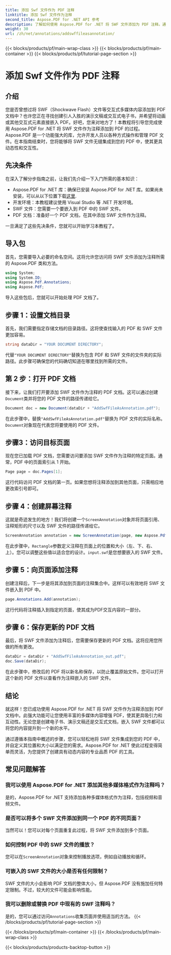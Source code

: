 ```yaml
---
title: 添加 Swf 文件作为 PDF 注释
linktitle: 添加 Swf 文件作为注释
second_title: Aspose.PDF for .NET API 参考
description: 了解如何使用 Aspose.PDF for .NET 将 SWF 文件添加为 PDF 注释。通过此详细教程使用交互式多媒体内容增强您的 PDF。
weight: 30
url: /zh/net/annotations/addswffileasannotation/
---
```


{{< blocks/products/pf/main-wrap-class >}}
{{< blocks/products/pf/main-container >}}
{{< blocks/products/pf/tutorial-page-section >}}

# 添加 Swf 文件作为 PDF 注释

## 介绍

您是否曾想过将 SWF（Shockwave Flash）文件等交互式多媒体内容添加到 PDF 文档中？也许您正在寻找创建引人入胜的演示文稿或交互式电子书，并希望将动画或其他交互式元素直接嵌入 PDF。好吧，您来对地方了！本教程将引导您完成使用 Aspose.PDF for .NET 将 SWF 文件作为注释添加到 PDF 的过程。Aspose.PDF 是一个功能强大的库，允许开发人员以各种方式操作和管理 PDF 文件。在本指南结束时，您将能够将 SWF 文件无缝集成到您的 PDF 中，使其更具动态性和交互性。

## 先决条件

在深入了解分步指南之前，让我们先介绍一下入门所需的基本知识：

- Aspose.PDF for .NET 库：确保已安装 Aspose.PDF for .NET 库。如果尚未安装，可以从以下位置下载[这里](https://releases.aspose.com/pdf/net/).
- 开发环境：本教程建议使用 Visual Studio 等 .NET 开发环境。
- SWF 文件：您需要一个要嵌入到 PDF 中的 SWF 文件。
- PDF 文档：准备好一个 PDF 文档，在其中添加 SWF 文件作为注释。

一旦满足了这些先决条件，您就可以开始学习本教程了。

## 导入包

首先，您需要导入必要的命名空间。这将允许您访问将 SWF 文件添加为注释所需的 Aspose.PDF 类和方法。

```csharp
using System;
using System.IO;
using Aspose.Pdf.Annotations;
using Aspose.Pdf;
```

导入这些包后，您就可以开始处理 PDF 文档了。

## 步骤 1：设置文档目录

首先，我们需要指定存储文档的目录路径。这将使查找输入的 PDF 和 SWF 文件更加容易。

```csharp
string dataDir = "YOUR DOCUMENT DIRECTORY";
```

代替`"YOUR DOCUMENT DIRECTORY"`替换为包含 PDF 和 SWF 文件的文件夹的实际路径。此步骤可确保您的代码确切知道在哪里找到所需的文件。

## 第 2 步：打开 PDF 文档

接下来，让我们打开要添加 SWF 文件作为注释的 PDF 文档。这可以通过创建`Document`类并将您的 PDF 文件的路径传递给它。

```csharp
Document doc = new Document(dataDir + "AddSwfFileAsAnnotation.pdf");
```

在此步骤中，替换`"AddSwfFileAsAnnotation.pdf"`替换为 PDF 文件的实际名称。`Document`对象现在代表您将要使用的 PDF 文件。

## 步骤3：访问目标页面

现在您已加载 PDF 文档，您需要访问要添加 SWF 文件作为注释的特定页面。通常，PDF 中的页面索引从 1 开始。

```csharp
Page page = doc.Pages[1];
```

这行代码访问 PDF 文档的第一页。如果您想将注释添加到其他页面，只需相应地更改索引号即可。

## 步骤 4：创建屏幕注释

这就是奇迹发生的地方！我们将创建一个`ScreenAnnotation`对象并将页面引用、注释矩形的尺寸以及 SWF 文件的路径传递给它。

```csharp
ScreenAnnotation annotation = new ScreenAnnotation(page, new Aspose.Pdf.Rectangle(0, 400, 600, 700), dataDir + "input.swf");
```

在此步骤中，`Rectangle`参数定义注释在页面上的位置和大小（左、下、右、上）。您可以调整这些值以适合您的设计。`input.swf`是您想要嵌入的 SWF 文件。

## 步骤 5：向页面添加注释

创建注释后，下一步是将其添加到页面的注释集合中。这样可以有效地将 SWF 文件嵌入到 PDF 中。

```csharp
page.Annotations.Add(annotation);
```

这行代码将注释插入到指定的页面，使其成为PDF交互内容的一部分。

## 步骤 6：保存更新的 PDF 文档

最后，将 SWF 文件添加为注释后，您需要保存更新的 PDF 文档。这将应用您所做的所有更改。

```csharp
dataDir = dataDir + "AddSwfFileAsAnnotation_out.pdf";
doc.Save(dataDir);
```

在此步骤中，修改后的 PDF 将以新名称保存，以防止覆盖原始文件。您可以打开这个新的 PDF 文件以查看作为注释嵌入的 SWF 文件。

## 结论

就这样！您已成功使用 Aspose.PDF for .NET 将 SWF 文件作为注释添加到 PDF 文档中。此强大功能可让您使用丰富的多媒体内容增强 PDF，使其更具吸引力和互动性。无论您是创建电子书、演示文稿还是交互式文档，嵌入 SWF 文件都可以将您的内容提升到一个新的水平。

通过遵循本指南中概述的步骤，您可以轻松地将 SWF 文件集成到您的 PDF 中，并自定义其位置和大小以满足您的需求。Aspose.PDF for .NET 使此过程变得简单而灵活，为您提供了创建具有动态内容的专业品质 PDF 的工具。

## 常见问题解答

### 我可以使用 Aspose.PDF for .NET 添加其他多媒体格式作为注释吗？
是的，Aspose.PDF for .NET 支持添加各种多媒体格式作为注释，包括视频和音频文件。

### 是否可以将多个 SWF 文件添加到同一个 PDF 的不同页面？
当然可以！您可以对每个页面重复此过程，将 SWF 文件添加到多个页面。

### 如何控制 PDF 中的 SWF 文件的播放？
您可以在`ScreenAnnotation`对象来控制播放选项，例如自动播放和循环。

### 可嵌入的 SWF 文件的大小是否有任何限制？
SWF 文件的大小会影响 PDF 文档的整体大小，但 Aspose.PDF 没有施加任何特定限制。不过，较大的文件可能会影响性能。

### 我可以删除或替换 PDF 中现有的 SWF 注释吗？
是的，您可以通过访问`Annotations`收集页面并使用适当的方法。
{{< /blocks/products/pf/tutorial-page-section >}}

{{< /blocks/products/pf/main-container >}}
{{< /blocks/products/pf/main-wrap-class >}}

{{< blocks/products/products-backtop-button >}}

